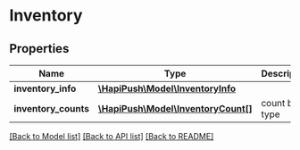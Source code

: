 # Inventory

## Properties
Name | Type | Description | Notes
------------ | ------------- | ------------- | -------------
**inventory_info** | [**\HapiPush\Model\InventoryInfo**](InventoryInfo.md) |  | [optional] 
**inventory_counts** | [**\HapiPush\Model\InventoryCount[]**](InventoryCount.md) | count by type | [optional] 

[[Back to Model list]](../README.md#documentation-for-models) [[Back to API list]](../README.md#documentation-for-api-endpoints) [[Back to README]](../README.md)

